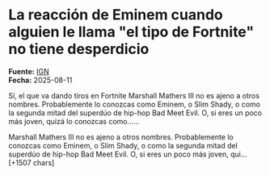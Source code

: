 # La reacción de Eminem cuando alguien le llama "el tipo de Fortnite" no tiene desperdicio

**Fuente:** [IGN](https://es.ign.com/fortnite/219778/news/la-reaccion-de-eminem-cuando-alguien-le-llama-el-tipo-de-fortnite-no-tiene-desperdicio)  
**Fecha:** 2025-08-11

Sí, el que va dando tiros en Fortnite
Marshall Mathers III no es ajeno a otros nombres. Probablemente lo conozcas como Eminem, o Slim Shady, o como la segunda mitad del superdúo de hip-hop Bad Meet Evil. O, si eres un poco más joven, quizá lo conozcas como...…

Marshall Mathers III no es ajeno a otros nombres. Probablemente lo conozcas como Eminem, o Slim Shady, o como la segunda mitad del superdúo de hip-hop Bad Meet Evil. O, si eres un poco más joven, qui… [+1507 chars]
